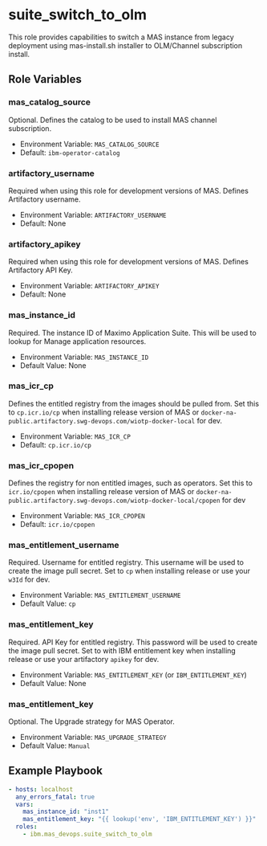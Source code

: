 suite_switch_to_olm
=============
This role provides capabilities to switch a MAS instance from legacy deployment using mas-install.sh installer to OLM/Channel subscription install.

Role Variables
--------------
### mas_catalog_source 
Optional. Defines the catalog to be used to install MAS channel subscription.

- Environment Variable: `MAS_CATALOG_SOURCE`
- Default: `ibm-operator-catalog`

### artifactory_username
Required when using this role for development versions of MAS. Defines Artifactory username.

- Environment Variable: `ARTIFACTORY_USERNAME`
- Default: None

### artifactory_apikey
Required when using this role for development versions of MAS. Defines Artifactory API Key.

- Environment Variable: `ARTIFACTORY_APIKEY`
- Default: None

### mas_instance_id
Required. The instance ID of Maximo Application Suite. This will be used to lookup for Manage application resources.

- Environment Variable: `MAS_INSTANCE_ID`
- Default Value: None

### mas_icr_cp
Defines the entitled registry from the images should be pulled from. Set this to `cp.icr.io/cp` when installing release version of MAS or `docker-na-public.artifactory.swg-devops.com/wiotp-docker-local` for dev.

- Environment Variable: `MAS_ICR_CP`
- Default: `cp.icr.io/cp`

### mas_icr_cpopen
Defines the registry for non entitled images, such as operators. Set this to `icr.io/cpopen` when installing release version of MAS or `docker-na-public.artifactory.swg-devops.com/wiotp-docker-local/cpopen` for dev

- Environment Variable: `MAS_ICR_CPOPEN`
- Default: `icr.io/cpopen`

### mas_entitlement_username
Required. Username for entitled registry. This username will be used to create the image pull secret. Set to `cp` when installing release or use your `w3Id` for dev.

- Environment Variable: `MAS_ENTITLEMENT_USERNAME`
- Default Value: `cp`

### mas_entitlement_key
Required. API Key for entitled registry. This password will be used to create the image pull secret. Set to with IBM entitlement key when installing release or use your artifactory `apikey` for dev.

- Environment Variable: `MAS_ENTITLEMENT_KEY` (or `IBM_ENTITLEMENT_KEY`)
- Default Value: None

### mas_entitlement_key
Optional. The Upgrade strategy for MAS Operator.

- Environment Variable: `MAS_UPGRADE_STRATEGY`
- Default Value: `Manual`

Example Playbook
----------------

```yaml
- hosts: localhost
  any_errors_fatal: true
  vars:
    mas_instance_id: "inst1"
    mas_entitlement_key: "{{ lookup('env', 'IBM_ENTITLEMENT_KEY') }}"
  roles:
    - ibm.mas_devops.suite_switch_to_olm
```
